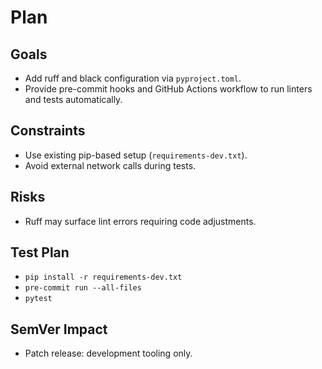 # Plan

## Goals
- Add ruff and black configuration via `pyproject.toml`.
- Provide pre-commit hooks and GitHub Actions workflow to run linters and tests automatically.

## Constraints
- Use existing pip-based setup (`requirements-dev.txt`).
- Avoid external network calls during tests.

## Risks
- Ruff may surface lint errors requiring code adjustments.

## Test Plan
- `pip install -r requirements-dev.txt`
- `pre-commit run --all-files`
- `pytest`

## SemVer Impact
- Patch release: development tooling only.
